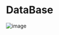 # DataBase
![image](https://user-images.githubusercontent.com/76835313/132166816-c0c1909a-2355-4716-92d3-556bc6f91008.png)
